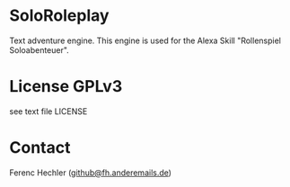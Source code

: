 # SoloRoleplay
Text adventure engine. This engine is used for the Alexa Skill "Rollenspiel Soloabenteuer". 

# License GPLv3
see text file LICENSE

# Contact
Ferenc Hechler (github@fh.anderemails.de)